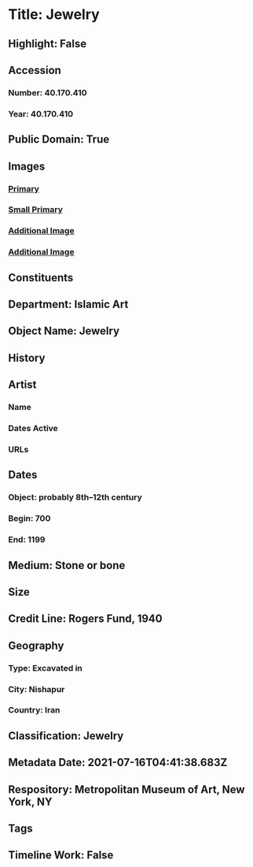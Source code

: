 # Title: Jewelry
## Highlight: False
## Accession
### Number: 40.170.410
### Year: 40.170.410
## Public Domain: True
## Images
### [Primary](https://images.metmuseum.org/CRDImages/is/original/sf40-170-410z.jpg)
### [Small Primary](https://images.metmuseum.org/CRDImages/is/web-large/sf40-170-410z.jpg)
### [Additional Image](https://images.metmuseum.org/CRDImages/is/original/sf40-170-410b.jpg)
### [Additional Image](https://images.metmuseum.org/CRDImages/is/original/sf40-170-410a.jpg)
## Constituents
## Department: Islamic Art
## Object Name: Jewelry
## History
## Artist
### Name
### Dates Active
### URLs
## Dates
### Object: probably 8th–12th century
### Begin: 700
### End: 1199
## Medium: Stone or bone
## Size
## Credit Line: Rogers Fund, 1940
## Geography
### Type: Excavated in
### City: Nishapur
### Country: Iran
## Classification: Jewelry
## Metadata Date: 2021-07-16T04:41:38.683Z
## Respository: Metropolitan Museum of Art, New York, NY
## Tags
## Timeline Work: False